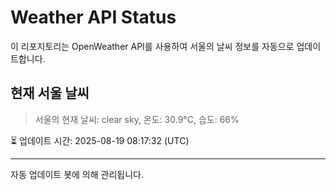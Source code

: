 
# Weather API Status

이 리포지토리는 OpenWeather API를 사용하여 서울의 날씨 정보를 자동으로 업데이트합니다.

## 현재 서울 날씨
> 서울의 현재 날씨: clear sky, 온도: 30.9°C, 습도: 66%

⏳ 업데이트 시간: 2025-08-19 08:17:32 (UTC)

---
자동 업데이트 봇에 의해 관리됩니다.
